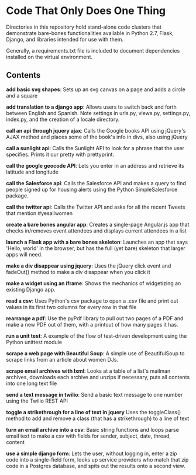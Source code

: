 Code That Only Does One Thing
=============================

Directories in this repository hold stand-alone code clusters that demonstrate bare-bones functionalities available in Python 2.7, Flask, Django, and libraries intended for use with them.

Generally, a requirements.txt file is included to document dependencies installed on the virtual environment.



Contents
--------
**add basic svg shapes**: Sets up an svg canvas on a page and adds a circle and a square

**add translation to a django app**: Allows users to switch back and forth between English and Spanish. Note settings in urls.py, views.py, settings.py, index.py, and the creation of a locale directory.

**call an api through jquery ajax**: Calls the Google books API using jQuery's AJAX method and places some of the book's info in divs, also using jQuery

**call a sunlight api**: Calls the Sunlight API to look for a phrase that the user specifies. Prints it our pretty with prettyprint.

**call the google geocode API**: Lets you enter in an address and retrieve its latitude and longitude

**call the Salesforce api**: Calls the Salesforce API and makes a query to find people signed up for housing alerts using the Python SimpleSalesforce package.

**call the twitter api**: Calls the Twitter API and asks for all the recent Tweets that mention #yesallwomen

**create a bare bones angular app**: Creates a single-page Angular.js app that checks in/removes event attendees and displays current attendees in a list

**launch a Flask app with a bare bones skeleton**: Launches an app that says 'Hello, world' in the browser, but has the full (yet bare) skeleton that larger apps will need.

**make a div disappear using jquery**: Uses the jQuery click event and fadeOut() method to make a div disappear when you click it

**make a widget using an iframe**: Shows the mechanics of widgetizing an existing Django app.

**read a csv**: Uses Python's csv package to open a .csv file and print out values in its first two columns for every row in that file

**rearrange a pdf**: Use the pyPdf library to pull out two pages of a PDF and make a new PDF out of them, with a printout of how many pages it has.

**run a unit test**: A example of the flow of test-driven development using the Python unittest module

**scrape a web page with Beautiful Soup**: A simple use of BeautifulSoup to scrape links from an article about women DJs.

**scrape email archives with lxml**: Looks at a table of a list's mailman archives, downloads each archive and unzips if necessary, puts all contents into one long text file

**send a text message in twilio**: Send a basic text message to one number using the Twilio REST API

**toggle a strikethrough for a line of text in jquery** Uses the toggleClass() method to add and remove a class (that has a strikethrough) to a line of text

**turn an email archive into a csv**: Basic string functions and loops parse email text to make a csv with fields for sender, subject, date, thread, content

**use a simple django form**: Lets the user, without logging in, enter a zip code into a single-field form, looks up service providers who match that zip code in a Postgres database, and spits out the results onto a second view.

